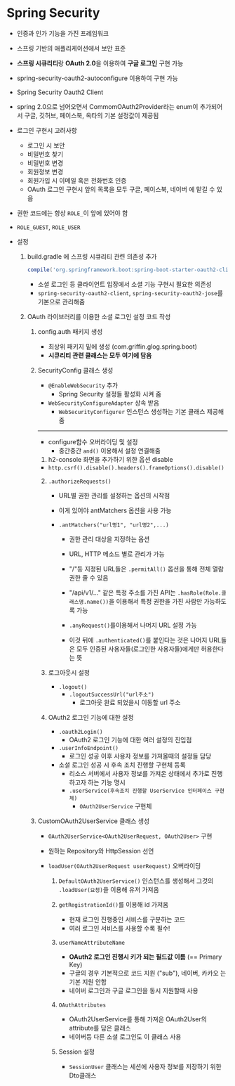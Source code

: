 # Spring Security

- 인증과 인가 기능을 가진 프레임워크
- 스프링 기반의 애플리케이션에서 보안 표준
- **스프링 시큐리티**랑 **OAuth 2.0**을 이용하여 **구글 로그인** 구현 가능
- spring-security-oauth2-autoconfigure 이용하여 구현 가능
- Spring Security Oauth2 Client
- spring 2.0으로 넘어오면서 CommomOAuth2Provider라는 enum이 추가되어서 구글, 깃허브, 페이스북, 옥타의 기본 설정값이 제공됨
- 로그인 구현시 고려사항
  - 로그인 시 보안
  - 비밀번호 찾기
  - 비밀번호 변경
  - 회원정보 변경
  - 회원가입 시 이메일 혹은 전화번호 인증
  - OAuth 로그인 구현시 앞의 목록을 모두 구글, 페이스북, 네이버 에 맡길 수 있음
- 권한 코드에는 항상 `ROLE_`이 앞에 있어야 함
  
- `ROLE_GUEST`, `ROLE_USER`
  
- 설정

  1. build.gradle 에 스프링 시큐리티 관련 의존성 추가

     ```groovy
     compile('org.springframework.boot:spring-boot-starter-oauth2-client')
     ```

     - 소셜 로그인 등 클라이언트 입장에서 소셜 기능 구현시 필요한 의존성
     - `spring-security-oauth2-client`, `spring-security-oauth2-jose`를 기본으로 관리해줌

  2. OAuth 라이브러리를 이용한 소셜 로그인 설정 코드 작성

     1. config.auth 패키지 생성
        - 최상위 패키지 밑에 생성 (com.griffin.glog.spring.boot)
        - **시큐리티 관련 클래스는 모두 여기에 담음**

     2. SecurityConfig 클래스 생성

        - `@EnableWebSecurity` 추가
          - Spring Security 설정들 활성화 시켜 줌
        - `WebSecurityConfigureAdapter` 상속 받음
          - `WebSecurityConfigurer` 인스턴스 생성하는 기본 클래스 제공해줌

        ---

        - configure함수 오버라이딩 및 설정
          - 중간중간 `and()` 이용해서 설정 연결해줌

        1. h2-console 화면을 추가하기 위한 옵션 disable
           
        - `http.csrf().disable().headers().frameOptions().disable()`
           
        2. `.authorizeRequests()`

           - URL별 권한 관리를 설정하는 옵션의 시작점

           - 이게 있어야 antMatchers 옵션을 사용 가능

           - `.antMatchers("url명1", "url명2",...)`

             - 권한 관리 대상을 지정하는 옵션

             - URL, HTTP 메소드 별로 관리가 가능

             - "/"등 지정된 URL들은 `.permitAll()` 옵션을 통해 전체 열람 권한 줄 수 있음

             - "/api/v1/..." 같은 특정 주소를 가진 API는 `.hasRole(Role.클래스명.name())`을 이용해서 특정 권한을 가진 사람만 가능하도록 가능

             - `.anyRequest()`를이용해서 나머지 URL 설정 가능

             - 이것 뒤에 `.authenticated()`를 붙인다는 것은 나머지 URL들은 모두 인증된 사용자들(로그인한 사용자들)에게만 허용한다는 뜻

        3. 로그아웃시 설정

           - `.logout()`
             - `.logoutSuccessUrl("url주소")`
               - 로그아웃 완료 되었을시 이동할 url 주소

        4. OAuth2 로그인 기능에 대한 설정

           - `.oauth2Login()`
             - OAuth2 로그인 기능에 대한 여러 설정의 진입점
           - `.userInfoEndpoint()`
             - 로그인 성공 이후 사용자 정보를 가져올때의 설정들 담당
           - 소셜 로그인 성공 시 후속 조치 진행할 구현체 등록
             - 리소스 서버에서 사용자 정보를 가져온 상태에서 추가로 진행하고자 하는 기능 명시
             - `.userService(후속조치 진행할 UserService 인터페이스 구현체)`
               - `OAuth2UserService` 구현체

     3. CustomOAuth2UserService 클래스 생성

        - `OAuth2UserService<OAuth2UserRequest, OAuth2User>` 구현

        - 원하는 Repository와 HttpSession 선언

        - `loadUser(OAuth2UserRequest userRequest)` 오버라이딩

          1. `DefaultOAuth2UserService()` 인스턴스를 생성해서 그것의 `.loadUser(요청)`을 이용해 유저 가져옴

          2. `getRegistrationId()`를 이용해 id 가져옴

             - 현재 로그인 진행중인 서비스를 구분하는 코드
             - 여러 로그인 서비스를 사용할 수록 필수!

          3. `userNameAttributeName`

             - **OAuth2 로그인 진행시 키가 되는 필드값 이름** (== Primary Key)
             - 구글의 경우 기본적으로 코드 지원 ("sub"), 네이버, 카카오 는 기본 지원 안함
             - 네이버 로그인과 구글 로그인을 동시 지원할때 사용

          4. `OAuthAttributes`

             - OAuth2UserService를 통해 가져온 OAuth2User의 attribute를 담은 클래스
             - 네이버등 다른 소셜 로그인도 이 클래스 사용

          5. Session 설정

             - `SessionUser` 클래스는 세션에 사용자 정보를 저장하기 위한 Dto클래스

               